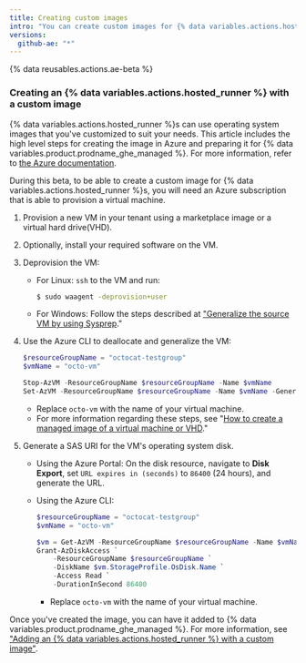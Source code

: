 ```yaml
---
title: Creating custom images
intro: "You can create custom images for {% data variables.actions.hosted_runner %}s."
versions:
  github-ae: "*"
---
```


{% data reusables.actions.ae-beta %}

### Creating an {% data variables.actions.hosted_runner %} with a custom image

{% data variables.actions.hosted_runner %}s can use operating system images that you've customized to suit your needs. This article includes the high level steps for creating the image in Azure and preparing it for {% data variables.product.prodname_ghe_managed %}. For more information, refer to [the Azure documentation](https://docs.microsoft.com/en-us/azure/virtual-machines/).

During this beta, to be able to create a custom image for {% data variables.actions.hosted_runner %}s, you will need an Azure subscription that is able to provision a virtual machine.

1. Provision a new VM in your tenant using a marketplace image or a virtual hard drive(VHD).
2. Optionally, install your required software on the VM.
3. Deprovision the VM:

   - For Linux: `ssh` to the VM and run:
     ```sh
     $ sudo waagent -deprovision+user
     ```
   - For Windows: Follow the steps described at ["Generalize the source VM by using Sysprep](https://docs.microsoft.com/en-us/azure/virtual-machines/windows/upload-generalized-managed#generalize-the-source-vm-by-using-sysprep)."

4. Use the Azure CLI to deallocate and generalize the VM:

   ```powershell
   $resourceGroupName = "octocat-testgroup"
   $vmName = "octo-vm"

   Stop-AzVM -ResourceGroupName $resourceGroupName -Name $vmName
   Set-AzVM -ResourceGroupName $resourceGroupName -Name $vmName -Generalized
   ```

   - Replace `octo-vm` with the name of your virtual machine.
   - For more information regarding these steps, see "[How to create a managed image of a virtual machine or VHD](https://docs.microsoft.com/en-us/azure/virtual-machines/linux/capture-image#step-1-deprovision-the-vm)."

5. Generate a SAS URI for the VM's operating system disk.

   - Using the Azure Portal: On the disk resource, navigate to **Disk Export**, set `URL expires in (seconds)` to `86400` (24 hours), and generate the URL.
   - Using the Azure CLI:

     ```powershell
     $resourceGroupName = "octocat-testgroup"
     $vmName = "octo-vm"

     $vm = Get-AzVM -ResourceGroupName $resourceGroupName -Name $vmName
     Grant-AzDiskAccess `
         -ResourceGroupName $resourceGroupName `
         -DiskName $vm.StorageProfile.OsDisk.Name `
         -Access Read `
         -DurationInSecond 86400
     ```

     - Replace `octo-vm` with the name of your virtual machine.

Once you've created the image, you can have it added to {% data variables.product.prodname_ghe_managed %}. For more information, see ["Adding an {% data variables.actions.hosted_runner %} with a custom image"](/actions/using-github-hosted-runners/adding-ae-hosted-runners#adding-an-ae-hosted-runner-with-a-custom-image).
